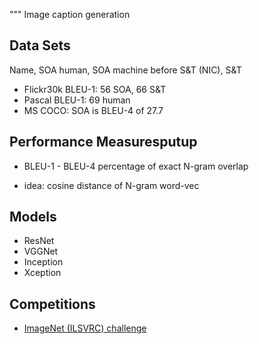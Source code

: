 """ Image caption generation

## Data Sets

Name, SOA human, SOA machine before S&T (NIC), S&T

- Flickr30k BLEU-1: 56 SOA, 66 S&T
- Pascal BLEU-1: 69 human 
- MS COCO: SOA is BLEU-4 of 27.7

## Performance Measuresputup

- BLEU-1 - BLEU-4 percentage of exact N-gram overlap

- idea: cosine distance of N-gram word-vec

## Models

- ResNet
- VGGNet
- Inception
- Xception

## Competitions

- [ImageNet (ILSVRC) challenge](http://image-net.org/challenges/LSVRC/2014/browse-synsets)

